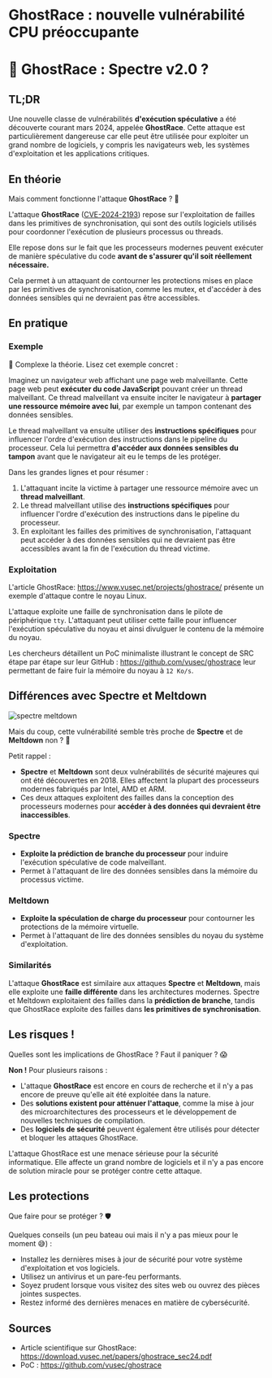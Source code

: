 # GhostRace : nouvelle vulnérabilité CPU préoccupante


# 👻 GhostRace : Spectre v2.0 ?

## TL;DR

Une nouvelle classe de vulnérabilités **d'exécution spéculative** a été découverte courant mars 2024, appelée **GhostRace**. Cette attaque est particulièrement dangereuse car elle peut être utilisée pour exploiter un grand nombre de logiciels, y compris les navigateurs web, les systèmes d'exploitation et les applications critiques.

## En théorie

Mais comment fonctionne l'attaque **GhostRace** ? 🤔

L'attaque **GhostRace** ([CVE-2024-2193](https://www.cve.org/CVERecord?id=CVE-2024-2193)) repose sur l'exploitation de failles dans les primitives de synchronisation, qui sont des outils logiciels utilisés pour coordonner l'exécution de plusieurs processus ou threads.

Elle repose dons sur le fait que les processeurs modernes peuvent exécuter de manière spéculative du code **avant de s'assurer qu'il soit réellement nécessaire.**

Cela permet à un attaquant de contourner les protections mises en place par les primitives de synchronisation, comme les mutex, et d'accéder à des données sensibles qui ne devraient pas être accessibles.

## En pratique

### Exemple

🤔 Complexe la théorie. Lisez cet exemple concret :

Imaginez un navigateur web affichant une page web malveillante. Cette page web peut **exécuter du code JavaScript** pouvant créer un thread malveillant. Ce thread malveillant va ensuite inciter le navigateur à **partager une ressource mémoire avec lui**, par exemple un tampon contenant des données sensibles.

Le thread malveillant va ensuite utiliser des **instructions spécifiques** pour influencer l'ordre d'exécution des instructions dans le pipeline du processeur. Cela lui permettra **d'accéder aux données sensibles du tampon** avant que le navigateur ait eu le temps de les protéger.

Dans les grandes lignes et pour résumer :

1. L'attaquant incite la victime à partager une ressource mémoire avec un **thread malveillant**.
2. Le thread malveillant utilise des **instructions spécifiques** pour influencer l'ordre d'exécution des instructions dans le pipeline du processeur.
3. En exploitant les failles des primitives de synchronisation, l'attaquant peut accéder à des données sensibles qui ne devraient pas être accessibles avant la fin de l'exécution du thread victime.

### Exploitation

L'article GhostRace: https://www.vusec.net/projects/ghostrace/ présente un exemple d'attaque contre le noyau Linux.

L'attaque exploite une faille de synchronisation dans le pilote de périphérique `tty`. L'attaquant peut utiliser cette faille pour influencer l'exécution spéculative du noyau et ainsi divulguer le contenu de la mémoire du noyau.

Les chercheurs détaillent un PoC minimaliste illustrant le concept de SRC étape par étape sur leur GitHub : https://github.com/vusec/ghostrace leur permettant de faire fuir la mémoire du noyau à `12 Ko/s`.

## Différences avec Spectre et Meltdown

![spectre meltdown](/images/GhostRace-nouvelle-vulnérabilité-CPU-préoccupante/Meltdown-spectre.jpg)

Mais du coup, cette vulnérabilité semble très proche de **Spectre** et de **Meltdown** non ? 🤔

Petit rappel :

- **Spectre** et **Meltdown** sont deux vulnérabilités de sécurité majeures qui ont été découvertes en 2018. Elles affectent la plupart des processeurs modernes fabriqués par Intel, AMD et ARM.
- Ces deux attaques exploitent des failles dans la conception des processeurs modernes pour **accéder à des données qui devraient être inaccessibles**.

### Spectre

- **Exploite la prédiction de branche du processeur** pour induire l'exécution spéculative de code malveillant.
- Permet à l'attaquant de lire des données sensibles dans la mémoire du processus victime.

### Meltdown

- **Exploite la spéculation de charge du processeur** pour contourner les protections de la mémoire virtuelle.
- Permet à l'attaquant de lire des données sensibles du noyau du système d'exploitation.

### Similarités

L'attaque **GhostRace** est similaire aux attaques **Spectre** et **Meltdown**, mais elle exploite une **faille différente** dans les architectures modernes. Spectre et Meltdown exploitaient des failles dans la **prédiction de branche**, tandis que GhostRace exploite des failles dans **les primitives de synchronisation**.

## Les risques !

Quelles sont les implications de GhostRace ? Faut il paniquer ? 😱

**Non !** Pour plusieurs raisons :

- L'attaque **GhostRace** est encore en cours de recherche et il n'y a pas encore de preuve qu'elle ait été exploitée dans la nature.
- Des **solutions existent pour atténuer l'attaque**, comme la mise à jour des microarchitectures des processeurs et le développement de nouvelles techniques de compilation.
- Des **logiciels de sécurité** peuvent également être utilisés pour détecter et bloquer les attaques GhostRace.

L'attaque GhostRace est une menace sérieuse pour la sécurité informatique. Elle affecte un grand nombre de logiciels et il n'y a pas encore de solution miracle pour se protéger contre cette attaque.

## Les protections

Que faire pour se protéger ? 🛡️

Quelques conseils (un peu bateau oui mais il n'y a pas mieux pour le moment 😅) :

- Installez les dernières mises à jour de sécurité pour votre système d'exploitation et vos logiciels.
- Utilisez un antivirus et un pare-feu performants.
- Soyez prudent lorsque vous visitez des sites web ou ouvrez des pièces jointes suspectes.
- Restez informé des dernières menaces en matière de cybersécurité.

## Sources

- Article scientifique sur GhostRace: https://download.vusec.net/papers/ghostrace_sec24.pdf
- PoC : https://github.com/vusec/ghostrace 
